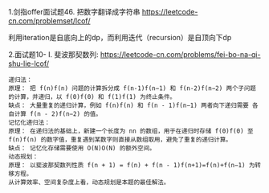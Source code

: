1.剑指offer面试题46. 把数字翻译成字符串 https://leetcode-cn.com/problemset/lcof/

利用iteration是自底向上的dp，而利用迭代（recursion）是自顶向下dp

2.面试题10- I. 斐波那契数列: https://leetcode-cn.com/problems/fei-bo-na-qi-shu-lie-lcof/

```
递归法：
原理： 把 f(n)f(n) 问题的计算拆分成 f(n-1)f(n−1) 和 f(n-2)f(n−2) 两个子问题的计算，并递归，以 f(0)f(0) 和 f(1)f(1) 为终止条件。
缺点： 大量重复的递归计算，例如 f(n)f(n) 和 f(n - 1)f(n−1) 两者向下递归需要 各自计算 f(n - 2)f(n−2) 的值。
记忆化递归法：
原理： 在递归法的基础上，新建一个长度为 nn 的数组，用于在递归时存储 f(0)f(0) 至 f(n)f(n) 的数字值，重复遇到某数字则直接从数组取用，避免了重复的递归计算。
缺点： 记忆化存储需要使用 O(N)O(N) 的额外空间。
动态规划：
原理： 以斐波那契数列性质 f(n + 1) = f(n) + f(n - 1)f(n+1)=f(n)+f(n−1) 为转移方程。
从计算效率、空间复杂度上看，动态规划是本题的最佳解法。
```
